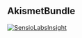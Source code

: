 AkismetBundle
-------------
[![SensioLabsInsight](https://insight.sensiolabs.com/projects/243552ac-5d33-4e9c-b05a-186fc6f507ea/mini.png)](https://insight.sensiolabs.com/projects/243552ac-5d33-4e9c-b05a-186fc6f507ea)
